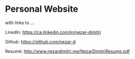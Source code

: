# Personal Website

with links to ...

LinedIn:  https://ca.linkedin.com/in/nezar-dimitri

Github:   https://github.com/nezar-d

Resumé:   http://www.nezardimitri.me/NezarDimitriResume.pdf
